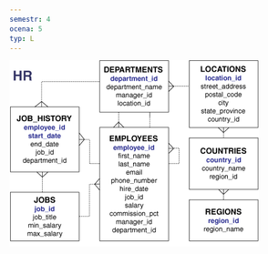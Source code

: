 ```yaml
---
semestr: 4
ocena: 5
typ: L
---
```

![](/Notatki/Semestr%204/Bazy%20danych%201/Labolatoria/Pasted%20image%2020240428181122.png)
